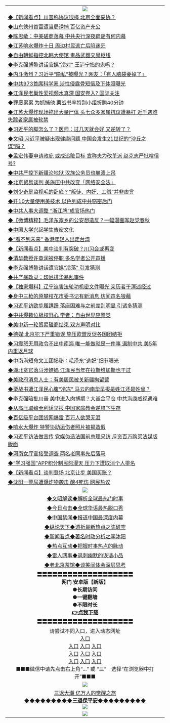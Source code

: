 <table>
  <tr>
    <td align=center><img src="https://github.com/gyhhx/image-upload/blob/master/yaowen.jpg" /></td>
  </tr>
  <tr>
<td align=left>
<a href="https://ctbtfdoocixoa.global.ssl.fastly.net/oo.aspx?name=c1024658&key=ofejcfaxcltk&from=gy">◆【新闻看点】川普称协议很棒 北京全面妥协？</a><br/></td>
  </tr>
  <tr>
<td align=left>
<a href="https://ctbtfdoocixoa.global.ssl.fastly.net/oo.aspx?name=c1024689&key=ofejcfaxcltk&from=gy">◆山东德州首富遭当局诱捕 百亿资产充公</a><br/></td>
 </tr>
  <tr>
<td align=left>
<a href="http://ctbtfdoocixoa.global.ssl.fastly.net/oo.aspx?name=c1024629&key=ofejcfaxcltk&from=gy">◆陈思敏：中美磋商落幕 中共央行深夜辟谣有何内幕</a><br/></td>
 </tr>
   <tr>
<td align=left>
<a href="http://ctbtfdoocixoa.global.ssl.fastly.net/oo.aspx?name=c1024685&key=ofejcfaxcltk&from=gy">◆江苏响水爆炸十日 周边村民逃亡后陷迷茫</a><br/></td>
   </tr> 
  <tr>
<td align=left>
<a href="http://ctbtfdoocixoa.global.ssl.fastly.net/oo.aspx?name=c1024421&key=ofejcfaxcltk&from=gy">◆自由朝鲜指控北韩大使馆 毒品武器交易枢纽</a><br/></td>
  </tr> 
 <tr>
<td align=left>
<a href="http://ctbtfdoocixoa.global.ssl.fastly.net/oo.aspx?name=c1024630&key=ofejcfaxcltk&from=gy">◆李克强博鳌讲话官媒“冷对” 王沪宁捣的鬼吗？</a><br/>
</td>
   </tr>
 <tr>
<td align=left>
<a href="http://ctbtfdoocixoa.global.ssl.fastly.net/oo.aspx?name=c1024461&key=ofejcfaxcltk&from=gy">◆内斗激烈？习近平“隐私”被曝光？网友：「有人脑袋要掉了」</a><br/>
</td>
   </tr>
 <tr>
<td align=left>
<a href="http://ctbtfdoocixoa.global.ssl.fastly.net/oo.aspx?name=c1024633&key=ofejcfaxcltk&from=gy">◆中共973首席科学家 涉性侵露骨短信及下体照曝光</a><br/></td>
  </tr>
  <tr>
<td align=left>
<a href="http://ctbtfdoocixoa.global.ssl.fastly.net/oo.aspx?name=c1024587&key=ofejcfaxcltk&from=gy">◆江泽民老巢性爱视频水真深 国安卷入? 国际关注</a><br/></td>
 </tr>
   <tr>
<td align=left>
<a href="http://ctbtfdoocixoa.global.ssl.fastly.net/oo.aspx?name=c1024579&key=ofejcfaxcltk&from=gy">◆罪恶累累 为抓捕他 栗战书率特别小组折腾40分钟</a><br/>
</td>
   </tr>
 <tr>
<td align=left>
<a href="http://ctbtfdoocixoa.global.ssl.fastly.net/oo.aspx?name=c1024599&key=ofejcfaxcltk&from=gy">◆江苏大爆炸现场拖出大量尸体 头七众多家属抗议遭暴打 近千遇难失踪者家属被软禁</a><br/></td>
  </tr>
  <tr>
<td align=left>
<a href="http://ctbtfdoocixoa.global.ssl.fastly.net/oo.aspx?name=c1024540&key=ofejcfaxcltk&from=gy">◆习近平的脚怎么了？医师：过几天就会好 又逆转了？</a><br/></td>
 </tr>
  <tr>
<td align=left>
<a href="http://ctbtfdoocixoa.global.ssl.fastly.net/oo.aspx?name=c1024448&key=ofejcfaxcltk&from=gy">◆文昭:习近平被疑出现健康问题 中国会发生21世纪的“沙丘之谋”吗？</a><br/></td>
 </tr>
   <tr>
<td align=left>
<a href="http://ctbtfdoocixoa.global.ssl.fastly.net/oo.aspx?name=c1024632&key=ofejcfaxcltk&from=gy">◆孟宏伟妻申请政庇 或成追赃目标 宣称夫为改革派 赵克志严批啥信号?</a><br/></td>
   </tr> 
  <tr>
<td align=left>
<a href="http://ctbtfdoocixoa.global.ssl.fastly.net/oo.aspx?name=c1024653&key=ofejcfaxcltk&from=gy">◆中共严控下新疆沦地狱 汉族公务员也崩溃上吊</a><br/></td>
  </tr> 
 <tr>
<td align=left>
<a href="http://ctbtfdoocixoa.global.ssl.fastly.net/oo.aspx?name=c1024710&key=ofejcfaxcltk&from=gy">◆北京贸易谈判 美施压中共改变「网络安全法」</a><br/>
</td>
   </tr>
 <tr>
<td align=left>
<a href="http://ctbtfdoocixoa.global.ssl.fastly.net/oo.aspx?name=c1024731&key=ofejcfaxcltk&from=gy">◆刘少奇是监视毛的卧底？“叛徒、内奸、工贼”并非虚言</a><br/>
</td>
   </tr>
 <tr>
<td align=left>
<a href="http://ctbtfdoocixoa.global.ssl.fastly.net/oo.aspx?name=c1024661&key=ofejcfaxcltk&from=gy">◆歼10大量使用美技术 以色列成中共窃密后门</a><br/></td>
  </tr>
  <tr>
<td align=left>
<a href="http://ctbtfdoocixoa.global.ssl.fastly.net/oo.aspx?name=c1024578&key=ofejcfaxcltk&from=gy">◆中共人事大调整 “浙江牌”成官场热门</a><br/></td>
 </tr>
   <tr>
<td align=left>
<a href="http://ctbtfdoocixoa.global.ssl.fastly.net/oo.aspx?name=c1024759&key=ofejcfaxcltk&from=gy">◆【微博精粹】毛泽东家乡的公安想造反？一幅漫画写赵党春秋</a><br/>
</td>
   </tr>
 <tr>
<td align=left>
<a href="http://ctbtfdoocixoa.global.ssl.fastly.net/oo.aspx?name=c1024656&key=ofejcfaxcltk&from=gy">◆中国大学兴起学生告密文化</a><br/>
</td>
   </tr>
<tr>
<td align=left>
<a href="https://ctbtfdoocixoa.global.ssl.fastly.net/oo.aspx?name=c1024682&key=ofejcfaxcltk&from=gy">◆“看不到未来” 香港年轻人出走台湾</a><br/>
</td>       
  <tr>
<td align=left>
<a href="https://ctbtfdoocixoa.global.ssl.fastly.net/oo.aspx?name=c1024380&key=ofejcfaxcltk&from=gy">◆【新闻看点】美中谈判有突破？川习会或再变</a><br/></td>
  </tr>
  <tr>
<td align=left>
<a href="https://ctbtfdoocixoa.global.ssl.fastly.net/oo.aspx?name=c1024275&key=ofejcfaxcltk&from=gy">◆清华教授许章润被停职 多名学者公开声援</a><br/></td>
 </tr>
  <tr>
<td align=left>
<a href="http://ctbtfdoocixoa.global.ssl.fastly.net/oo.aspx?name=c1024407&key=ofejcfaxcltk&from=gy">◆李克强博鳌讲话遭官媒“冷落” 引发猜测</a><br/></td>
 </tr>
   <tr>
<td align=left>
<a href="http://ctbtfdoocixoa.global.ssl.fastly.net/oo.aspx?name=c1024301&key=ofejcfaxcltk&from=gy">◆共产暴政录：印尼排华暴乱事件</a><br/></td>
   </tr> 
  <tr>
<td align=left>
<a href="http://ctbtfdoocixoa.global.ssl.fastly.net/oo.aspx?name=c1024400&key=ofejcfaxcltk&from=gy">◆【独家爆料】辽宁迫害法轮功机密文件曝光 亲历者于溟述经过</a><br/></td>
  </tr> 
 <tr>
<td align=left>
<a href="http://ctbtfdoocixoa.global.ssl.fastly.net/oo.aspx?name=c1024316&key=ofejcfaxcltk&from=gy">◆身中三枪的原攀枝花市委书记有新消息 坊间声名狼藉</a><br/>
</td>
   </tr>
 <tr>
<td align=left>
<a href="http://ctbtfdoocixoa.global.ssl.fastly.net/oo.aspx?name=c1024276&key=ofejcfaxcltk&from=gy">◆习近平访欧步履蹒跚 落座困难与之前差别明显 引诸多猜测</a><br/>
</td>
   </tr>
 <tr>
<td align=left>
<a href="http://ctbtfdoocixoa.global.ssl.fastly.net/oo.aspx?name=c1024362&key=ofejcfaxcltk&from=gy">◆中共爆数位极权野心 学者：自由世界应警觉</a><br/></td>
  </tr>
  <tr>
<td align=left>
<a href="http://ctbtfdoocixoa.global.ssl.fastly.net/oo.aspx?name=c1024363&key=ofejcfaxcltk&from=gy">◆美中新一轮贸易磋商结束 双方声明对比</a><br/></td>
 </tr>
   <tr>
<td align=left>
<a href="http://ctbtfdoocixoa.global.ssl.fastly.net/oo.aspx?name=c1024423&key=ofejcfaxcltk&from=gy">◆德媒:北京犯下严重错误 施压欧盟反促各国团结拒</a><br/>
</td>
   </tr>
 <tr>
<td align=left>
<a href="http://ctbtfdoocixoa.global.ssl.fastly.net/oo.aspx?name=c1024068&key=ofejcfaxcltk&from=gy">◆习震怒无用政令不出中南海 唯一能做就是一件事 遏制中共 美5年内重返月球</a><br/></td>
  </tr>
  <tr>
<td align=left>
<a href="http://ctbtfdoocixoa.global.ssl.fastly.net/oo.aspx?name=c1024327&key=ofejcfaxcltk&from=gy">◆中南海短命文工团揭秘：毛泽东“选妃”细节曝光</a><br/></td>
 </tr>
  <tr>
<td align=left>
<a href="http://ctbtfdoocixoa.global.ssl.fastly.net/oo.aspx?name=c1024342&key=ofejcfaxcltk&from=gy">◆湖北贪官落马涉嫖娼 江泽民当年在拉斯维加斯也干过</a><br/></td>
 </tr>
   <tr>
<td align=left>
<a href="http://ctbtfdoocixoa.global.ssl.fastly.net/oo.aspx?name=c1024369&key=ofejcfaxcltk&from=gy">◆美政府消息人士：有美居民被关新疆拘留营</a><br/></td>
   </tr> 
  <tr>
<td align=left>
<a href="http://ctbtfdoocixoa.global.ssl.fastly.net/oo.aspx?name=c1024332&key=ofejcfaxcltk&from=gy">◆栗战书遭江泽民心腹“冷冻” 马云的南华早报是姓江还是姓曾？</a><br/></td>
  </tr> 
 <tr>
<td align=left>
<a href="http://ctbtfdoocixoa.global.ssl.fastly.net/oo.aspx?name=c1024358&key=ofejcfaxcltk&from=gy">◆李克强暗批川普 美中进入肉搏期？大基金平仓 中共海康威视遇难</a><br/>
</td>
   </tr>
 <tr>
<td align=left>
<a href="http://ctbtfdoocixoa.global.ssl.fastly.net/oo.aspx?name=c10243660&key=ofejcfaxcltk&from=gy">◆从高压取缔至利诱举报 中国家庭教会逆境下生存</a><br/>
</td>
   </tr>
 <tr>
<td align=left>
<a href="http://ctbtfdoocixoa.global.ssl.fastly.net/oo.aspx?name=c1024432&key=ofejcfaxcltk&from=gy">◆百亿级平台团贷网爆雷 百万人欲哭无泪</a><br/></td>
  </tr>
  <tr>
<td align=left>
<a href="http://ctbtfdoocixoa.global.ssl.fastly.net/oo.aspx?name=c1024394&key=ofejcfaxcltk&from=gy">◆响水大爆炸 特警协助运伤者照片被揭造假</a><br/></td>
 </tr>
   <tr>
<td align=left>
<a href="http://ctbtfdoocixoa.global.ssl.fastly.net/oo.aspx?name=c1024422&key=ofejcfaxcltk&from=gy">◆习近平访法做宣传 党媒伪造法国前总理采访 斥资百万购买法媒版版面</a><br/>
</td>
   </tr>
 <tr>
<td align=left>
<a href="http://ctbtfdoocixoa.global.ssl.fastly.net/oo.aspx?name=c1024435&key=ofejcfaxcltk&from=gy">◆河南女厅官接受调查 两名老同事先后落马</a><br/>
</td>
   </tr>
<tr>
<td align=left>
<a href="https://ctbtfdoocixoa.global.ssl.fastly.net/oo.aspx?name=c1024386&key=ofejcfaxcltk&from=gy">◆“学习强国”APP积分制民怨漫天 压力下遭取消个人排名</a><br/>
</td>       
  <tr>
<td align=left>
<a href="https://ctbtfdoocixoa.global.ssl.fastly.net/oo.aspx?name=c1024129&key=ofejcfaxcltk&from=gy">◆【新闻看点】谈判登场 北京让步 美国买账？</a><br/></td>
  </tr>
  <tr>
<td align=left>
<a href="https://ctbtfdoocixoa.global.ssl.fastly.net/oo.aspx?name=c1024035&key=ofejcfaxcltk&from=gy">◆沈阳一警局遭爆炸物袭击 酿4死伤 网民热议</a><br/></td>
 </tr>
 <tr>
    <td align=center><img src="https://github.com/gyhhx/image-upload/blob/master/ogate-c.JPG" /></td>
  </tr>
  <tr>
   <td align=center>
<a href="http://ctbtfdoocixoa.global.ssl.fastly.net/oo.aspx?name=c816857&key=ofejcfaxcltk&from=gy&tag=9973110">◆文昭解读◆解析全球最热门时事</a><br/>
    </td>
  </tr>
   <tr>
   <td align=center> 
<a href="http://ctbtfdoocixoa.global.ssl.fastly.net/oo.aspx?name=c816850&key=ofejcfaxcltk&from=gy&tag=9877">◆今日点击◆全球华语最热脱口秀</a><br/>
    </td>
  </tr>
  <tr>
  <td align=center>
<a href="http://ctbtfdoocixoa.global.ssl.fastly.net/oo.aspx?name=c816860&key=ofejcfaxcltk&from=gy&tag=99733110">◆中国禁闻◆报道中国最深度内幕</a><br/>
   </tr>
  <tr>
     <td align=center>
<a href="http://ctbtfdoocixoa.global.ssl.fastly.net/oo.aspx?name=c816855&key=ofejcfaxcltk&from=gy&tag=997110">◆纵论天下◆透析最新热点之陈破空</a><br/>
   </tr>
   <tr>
      <td align=center>
<a href="http://ctbtfdoocixoa.global.ssl.fastly.net/oo.aspx?name=c838308&key=ofejcfaxcltk&from=gy&tag=9973110">◆新闻看点◆著名时政分析之李沐阳</a><br/>
   </tr>
   <tr>
     <td align=center>
<a href="http://ctbtfdoocixoa.global.ssl.fastly.net/oo.aspx?name=c816852&key=ofejcfaxcltk&from=gy&tag=9733110">◆热点互动◆把握时事热点的脉动</a><br/>
   </tr>
   <tr>
      <td align=center>
<a href="http://ctbtfdoocixoa.global.ssl.fastly.net/oo.aspx?name=c816694&key=ofejcfaxcltk&from=gy&tag=93310">◆雷人网事◆讽刺幽默的诙谐小品</a><br/>
   </tr>
   <tr>
    <td align=center>
<a href="http://ctbtfdoocixoa.global.ssl.fastly.net/oo.aspx?name=c816650&key=ofejcfaxcltk&from=gy&tag=9973110">◆老北京茶馆◆谈笑间体会深层思考</a><br/>
   </tr>
  <tr>
    <td align=center>
 <b>〓〓〓〓〓〓〓〓〓〓〓〓〓〓〓〓〓〓〓<br/>网门 安卓版【新版】<br/> ●长期访问<br/> ●一键翻墙<br/>  ●不限时长<br/> 
 <a href="	https://share.weiyun.com/5XFXrAy">👉<b>点我下载</a><br/>〓〓〓〓〓〓〓〓〓〓〓〓〓〓〓〓〓〓〓<br/>
    </td>
    </tr>
   <tr>
    <td align=center>请尝试不同入口，进入动态网址<br/>
      <a href="https://cors.io/?https://gitlab.com/ofile/up/raw/master/show.htm#ogHome">入口</a><br/>
      <a href="https://s3.us-east-2.amazonaws.com/ogateo/show.htm">入口</a>
      <a href="https://s3.ca-central-1.amazonaws.com/ogatec/show.htm">入口</a>
      <a href="https://s3.ap-southeast-2.amazonaws.com/ogatey/show.htm">入口</a><br/>
      <a href="https://s3.ap-northeast-2.amazonaws.com/ogates/show.htm">入口</a>
      <a href="https://s3.eu-central-1.amazonaws.com/ogatef/show.htm">入口</a>
      <a href="https://s3.ap-south-1.amazonaws.com/ogatem/show.htm">入口</a><br/>
      <a href="https://s3-us-west-1.amazonaws.com/ogaten/show.htm">入口</a>
      <a href="https://s3.eu-west-2.amazonaws.com/ogatel/show.htm">入口</a>
      <a href="https://s3.ap-northeast-1.amazonaws.com/ogatet/show.htm">入口</a><br/>
      ■■■微信中请先点击右上角“...” 或 “三”　选择“在浏览器中打开”■■■<b><br/>
    </td>
  </tr>
  <tr>
    <td align=center><img src="https://github.com/gyhhx/image-upload/blob/master/3.jpg" /> </td>
</tr>
  <tr>  
  <td align=center>
  <a href="http://ctbtfdoocixoa.global.ssl.fastly.net/oo.aspx?name=c894205&key=ofejcfaxcltk&from=gy&tag=9973110">三退大潮 亿万人的觉醒之旅</a><br/>
      <a href="http://ctbtfdoocixoa.global.ssl.fastly.net/oo.aspx?name=ogQuit.aspx&key=ofejcfaxcltk&from=gy"><b>◆◆◆◆◆◆◆◆◆三退保平安◆◆◆◆◆◆◆◆◆<br/></a>
      <img src="https://github.com/gyhhx/image-upload/blob/master/3t.jpg" /><br/>
      </td>
  </tr>
   <tr>
    <td align=center><img src="https://raw.githubusercontent.com/oGate2/Up/master/oGate_640.jpg"/></td>
  </tr>
</table>


